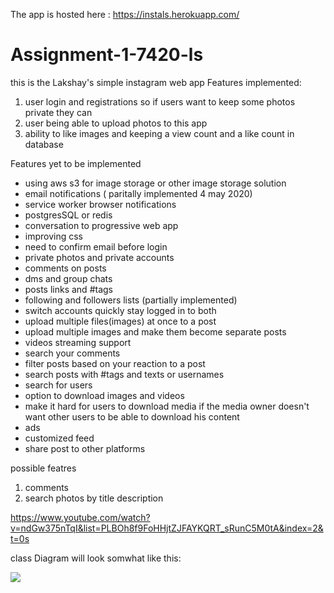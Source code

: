 The app is hosted here : https://instals.herokuapp.com/

# Assignment-1-7420-ls

this is the Lakshay's simple instagram web app 
Features implemented:
1. user login and registrations so if users want to keep some photos private they can
2. user being able to upload photos to this app
3. ability to like images and keeping a view count and a like count in database

Features yet to be implemented 
- using aws s3 for image storage or other image storage solution
- email notifications ( paritally implemented 4 may 2020)
- service worker browser notifications 
- postgresSQL or redis
- conversation to progressive web app
- improving css
- need to confirm email before login
- private photos and private accounts
- comments on posts
- dms and group chats
- posts links and #tags
- following and followers lists (partially implemented)
- switch accounts quickly stay logged in to both
- upload multiple files(images) at once to a post 
- upload multiple images and make them become separate posts 
- videos streaming support
- search your comments 
- filter posts based on your reaction to a post
- search posts with #tags and texts or usernames 
- search for users
- option to download images and videos 
- make it hard for users to download media if the media owner doesn't want other users to be able to download his content
- ads
- customized feed
- share post to other platforms



possible featres
1. comments
2. search photos by title description


https://www.youtube.com/watch?v=ndGw375nTqI&list=PLBOh8f9FoHHjtZJFAYKQRT_sRunC5M0tA&index=2&t=0s


class Diagram will look somwhat like this:

![](https://i.imgur.com/HLYDzQZ.png)
